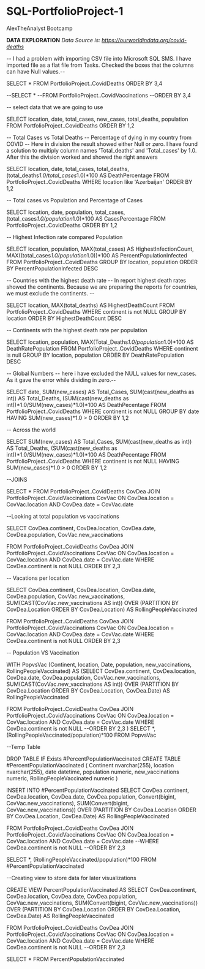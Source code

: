 # SQL-PortfolioProject-1
AlexTheAnalyst Bootcamp

**DATA EXPLORATION**
*Data Source is:
https://ourworldindata.org/covid-deaths*

-- I had a problem with importing CSV file into Microsoft SQL SMS. I have imported file as a flat file from Tasks.
  Checked the boxes that the columns can have Null values.--

SELECT *
FROM PortfolioProject..CovidDeaths
ORDER BY 3,4

--SELECT *
--FROM PortfolioProject..CovidVaccinations
--ORDER BY 3,4


-- select data that we are going to use

SELECT location, date, total_cases, new_cases, total_deaths, population
FROM PortfolioProject..CovidDeaths
ORDER BY 1,2


-- Total Cases vs Total Deaths
-- Percentage of dying in my country from COVID
-- Here in division the result showed either Null or zero. I have found a solution to multiply column names 'Total_deaths' and 'Total_cases' by 1.0.
  After this the division worked and showed the right answers

SELECT location, date, total_cases, total_deaths, (total_deaths*1.0/total_cases*1.0)*100 AS DeathPercentage
FROM PortfolioProject..CovidDeaths
WHERE location like 'Azerbaijan'
ORDER BY 1,2

-- Total cases vs Population and Percentage of Cases

SELECT location, date, population, total_cases, (total_cases*1.0/population*1.0)*100 AS CasesPercentage
FROM PortfolioProject..CovidDeaths
ORDER BY 1,2

-- Highest Infection rate compared Population

SELECT location, 
		population, 
		MAX(total_cases) AS HighestInfectionCount, 
		MAX((total_cases*1.0/population*1.0))*100 AS PercentPopulationInfected
FROM PortfolioProject..CovidDeaths
GROUP BY location, population
ORDER BY PercentPopulationInfected DESC



-- Countries with the highest death rate
-- In report highest death rates showed the continents. Because we are preparing the reports for countries, we must exclude the continents. --

SELECT location, 
		MAX(total_deaths) AS HighestDeathCount
FROM PortfolioProject..CovidDeaths
WHERE continent is not NULL
GROUP BY location
ORDER BY HighestDeathCount DESC


-- Continents with the highest death rate per population

SELECT location,
		population,
		MAX(Total_Deaths*1.0/population*1.0)*100 AS DeathRatePopulation
FROM PortfolioProject..CovidDeaths
WHERE continent is null
GROUP BY location, population
ORDER BY DeathRatePopulation DESC

-- Global Numbers
-- here i have excluded the NULL values for new_cases. As it gave the error while dividing in zero.--

SELECT date, 
		SUM(new_cases) AS Total_Cases,
		SUM(cast(new_deaths as int)) AS Total_Deaths,
		(SUM(cast(new_deaths as int))*1.0/SUM(new_cases)*1.0)*100 AS DeathPecentage
FROM PortfolioProject..CovidDeaths
WHERE continent is not NULL
GROUP BY date
HAVING SUM(new_cases)*1.0 > 0
ORDER BY 1,2

-- Across the world

SELECT 	SUM(new_cases) AS Total_Cases,
		SUM(cast(new_deaths as int)) AS Total_Deaths,
		(SUM(cast(new_deaths as int))*1.0/SUM(new_cases)*1.0)*100 AS DeathPecentage
FROM PortfolioProject..CovidDeaths
WHERE continent is not NULL
HAVING SUM(new_cases)*1.0 > 0
ORDER BY 1,2


--JOINS

SELECT *
FROM PortfolioProject..CovidDeaths CovDea
JOIN PortfolioProject..CovidVaccinations CovVac
	ON CovDea.location = CovVac.location
	AND CovDea.date = CovVac.date


--Looking at total population vs vaccinations

SELECT CovDea.continent,
		CovDea.location,
		CovDea.date,
		CovDea.population,
		CovVac.new_vaccinations

FROM PortfolioProject..CovidDeaths CovDea
JOIN PortfolioProject..CovidVaccinations CovVac
	ON CovDea.location = CovVac.location
	AND CovDea.date = CovVac.date
WHERE CovDea.continent is not NULL
ORDER BY 2,3


-- Vacations per location

SELECT CovDea.continent,
		CovDea.location,
		CovDea.date,
		CovDea.population,
		CovVac.new_vaccinations,
		SUM(CAST(CovVac.new_vaccinations AS int)) OVER (PARTITION BY CovDea.Location
														ORDER BY CovDea.Location) AS RollingPeopleVaccinated

FROM PortfolioProject..CovidDeaths CovDea
JOIN PortfolioProject..CovidVaccinations CovVac
	ON CovDea.location = CovVac.location
	AND CovDea.date = CovVac.date
WHERE CovDea.continent is not NULL
ORDER BY 2,3


-- Population VS Vaccination

WITH PopvsVac (Continent,
				location,
				Date,
				population,
				new_vaccinations,
				RollingPeopleVaccinated)
AS
(SELECT CovDea.continent,
		CovDea.location,
		CovDea.date,
		CovDea.population,
		CovVac.new_vaccinations,
		SUM(CAST(CovVac.new_vaccinations AS int)) OVER (PARTITION BY CovDea.Location
														ORDER BY CovDea.Location, 
																 CovDea.Date) AS RollingPeopleVaccinated

FROM PortfolioProject..CovidDeaths CovDea
JOIN PortfolioProject..CovidVaccinations CovVac
	ON CovDea.location = CovVac.location
	AND CovDea.date = CovVac.date
WHERE CovDea.continent is not NULL
--ORDER BY 2,3
)
SELECT *, (RollingPeopleVaccinated/population)*100
FROM PopvsVac



--Temp Table

DROP TABLE IF Exists #PercentPopulationVaccinated
CREATE TABLE #PercentPopulationVaccinated
(
Continent nvarchar(255),
location nvarchar(255),
date datetime,
population numeric,
new_vaccinations numeric,
RollingPeopleVaccinated numeric
)

INSERT INTO #PercentPopulationVaccinated
SELECT CovDea.continent,
		CovDea.location,
		CovDea.date,
		CovDea.population,
		Convert(bigint, CovVac.new_vaccinations),
		SUM(Convert(bigint, CovVac.new_vaccinations)) OVER (PARTITION BY CovDea.Location
														ORDER BY CovDea.Location, 
																 CovDea.Date) AS RollingPeopleVaccinated

FROM PortfolioProject..CovidDeaths CovDea
JOIN PortfolioProject..CovidVaccinations CovVac
	ON CovDea.location = CovVac.location
	AND CovDea.date = CovVac.date
--WHERE CovDea.continent is not NULL
--ORDER BY 2,3

SELECT *, (RollingPeopleVaccinated/population)*100
FROM #PercentPopulationVaccinated


--Creating view to store data for later visualizations

CREATE VIEW PercentPopulationVaccinated AS
SELECT CovDea.continent,
		CovDea.location,
		CovDea.date,
		CovDea.population,
		CovVac.new_vaccinations,
		SUM(Convert(bigint, CovVac.new_vaccinations)) OVER (PARTITION BY CovDea.Location
														ORDER BY CovDea.Location, 
																 CovDea.Date) AS RollingPeopleVaccinated

FROM PortfolioProject..CovidDeaths CovDea
JOIN PortfolioProject..CovidVaccinations CovVac
	ON CovDea.location = CovVac.location
	AND CovDea.date = CovVac.date
WHERE CovDea.continent is not NULL
--ORDER BY 2,3


SELECT *
FROM PercentPopulationVaccinated


